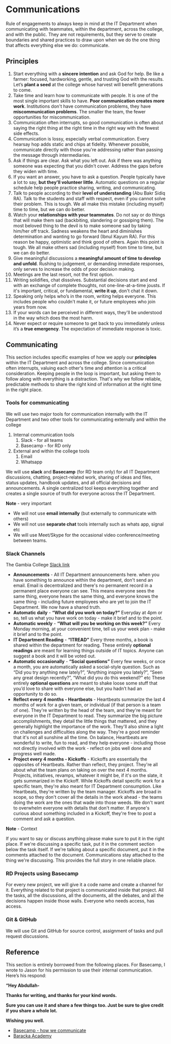 # Communications

Rule of engagements to always keep in mind at the IT Department when communicating with teammates, within the department, across the college, and with the public. They are not requirements, but they serve to create boundaries and shared practices to draw upon when we do the one thing that affects everything else we do: communicate.

## Principles 

1. Start everything with a **sincere intention** and ask God for help. Be like a farmer: focused, hardworking, gentle, and trusting God with the results. Let’s **plant a seed** at the college whose harvest will benefit generations to come. 
2. Take time and learn how to communicate with people. It is one of the most single important skills to have. **Poor communication creates more work**. Institutions don't have communication problems, they have **miscommunication problems**. The smaller the team, the fewer opportunities for miscommunication.
3. Communication often interrupts, so good communication is often about saying the right thing at the right time in the right way with the fewest side effects.
4. Communication is lossy, especially verbal communication. Every hearsay hop adds static and chips at fidelity. Whenever possible, communicate directly with those you're addressing rather than passing the message through intermediaries.
5. Ask if things are clear. Ask what you left out. Ask if there was anything someone was expecting that you didn't cover. Address the gaps before they widen with time.
6. If you want an answer, you have to ask a question. People typically have a lot to say, **but they'll volunteer little**. Automatic questions on a regular schedule help people practice sharing, writing, and communicating.
7. Talk to people according to their **level of understanding** (Abu Bakr Sidiq RA). Talk to the students and staff with respect, even if you cannot solve their problem. This is tough. We all make this mistake (including myself) time to time, but we can do better.
8. Watch your **relationships with your teammates**. Do not say or do things that will make them sad (backbiting, slandering or gossiping them). The most beloved thing to the devil is to make someone sad by taking him/her off track. Sadness weakens the heart and diminishes determination and wanting to go forward (Ibnul Kayum RA). For this reason be happy, optimistic and think good of others. Again this point is tough. We all make others sad (including myself) from time to time, but we can do better.
9. Give meaningful discussions a **meaningful amount of time to develop and unfold**. Rushing to judgement, or demanding immediate responses, only serves to increase the odds of poor decision making. 
10. Meetings are the last resort, not the first option.
11. Writing solidifies, chat dissolves. Substantial decisions start and end with an exchange of complete thoughts, not one-line-at-a-time jousts. If it's important, critical, or fundamental, **write it up**, don't chat it down.
12. Speaking only helps who’s in the room, writing helps everyone. This includes people who couldn't make it, or future employees who join years from now.
13. If your words can be perceived in different ways, they'll be understood in the way which does the most harm.
14. Never expect or require someone to get back to you immediately unless it’s a **true emergency**. The expectation of immediate response is toxic.

## Communicating

This section includes specific examples of how we apply our **principles**  within the IT Department and across the college. Since communication often interrupts, valuing each other's time and attention is a critical consideration. Keeping people in the loop is important, but asking them to follow along with everything is a distraction. That's why we follow reliable, predictable methods to share the right kind of information at the right time in the right place.

### Tools for communicating

We will use two major tools for communication internally with the IT Department and two other tools for communicating externally and within the college

1. Internal communication tools
   1. Slack - for all teams
   2. Basecamp - for RD only
2. External and within the college tools
   1. Email
   2. Whatsapp

We will use **slack** and **Basecamp** (for RD team only) for all IT Department discussions, chatting, project-related work, sharing of ideas and files, status updates, handbook updates, and all official decisions and announcements. A single centralized tool keeps everything together and creates a single source of truth for everyone across the IT Department.

**Note** - very important

- We will not use **email internally** (but externally to communicate with others)
- We will not use **separate chat** tools internally such as whats app, signal etc
- We will use Meet/Skype for the occasional video conference/meeting between teams.

### Slack Channels

The Gambia College [Slack link](thegambiacollege.slack.com)

- **Announcements** - All IT Department announcements here. when you have something to announce within the department, don't send an email. Email is decentralized and there's no permanent record in a permanent place everyone can see. This means everyone sees the same thing, everyone hears the same thing, and everyone knows the same thing - including future employees who are yet to join the IT Department. We now have a shared truth.
- **Automatic daily** - **“What did you work on today?”** Everyday at 4pm or so, tell us what you have work on today - make it brief and to the point.
- **Automatic weekly** - **“What will you be working on this week?”** Every Monday morning, at your convenient time, tell us your week plan - make it brief and to the point.
- **IT Department Reading** - **“ITREAD”** Every three months, a book is shared within the department for reading. These entirely **optional readings** are meant for learning things outside of IT topics. Anyone can suggest a book and it will be voted out.
- **Automatic occasionally** - **“Social questions”** Every few weeks, or once a month, you are automatically asked a social-style question. Such as “Did you try anything new lately?”, “Anything inspire you lately?”, “Seen any great design recently?”, “What did you do this weekend?” etc These entirely **optional questions** are meant to shake loose some stuff that you’d love to share with everyone else, but you hadn’t had an opportunity to do so.
- **Reflect every 4 months - Heartbeats** - Heartbeats summarize the last 4 months of work for a given team, or individual (if that person is a team of one). They're written by the head of the team, and they're meant for everyone in the IT Department to read. They summarize the big picture accomplishments, they detail the little things that mattered, and they generally highlight the importance of the work. They'll also shine a light on challenges and difficulties along the way. They're a good reminder that it's not all sunshine all the time. On balance, Heartbeats are wonderful to write, fun to read, and they help everyone - including those not directly involved with the work - reflect on jobs well done and progress well made.
- **Project every 4 months - Kickoffs** - Kickoffs are essentially the opposites of Heartbeats. Rather than reflect, they project. They're all about what the team plans on taking on over the next 4 months. Projects, initiatives, revamps, whatever it might be, if it's on the slate, it gets summarized in the Kickoff. While Kickoffs detail specific work for a specific team, they're also meant for IT Department consumption. Like Heartbeats, they're written by the team manager. Kickoffs are broad in scope, so they don't cover all the details in the work ahead - the teams doing the work are the ones that wade into those weeds. We don't want to overwhelm everyone with details that don't matter. If anyone's curious about something included in a Kickoff, they're free to post a comment and ask a question.

**Note** - Context

If you want to say or discuss anything please make sure to put it in the right place. If we're discussing a  specific task, put it in the comment section below the task  itself. If we're talking about a specific document, put it in the  comments attached to the document. Communications stay attached to the  thing we're discussing. This provides the full story in one reliable  place.

### RD Projects using Basecamp

For every new project, we will give it a code name and create a channel for it. Everything related to that project is communicated inside that project. All the tasks, all the discussions, all the documents, all the debates, and all the decisions happen inside those walls. Everyone who needs access, has access.

### Git & GitHub

We will use Git and GitHub for source control, assignment of tasks and pull request discussions.

## Reference

This section is entirely borrowed from the following places. For Basecamp, I wrote to Jason for his permission to use their internal communication. Here’s his respond:

**“Hey Abdullah-**

**Thanks for writing, and thanks for your kind words.**

**Sure you can use it and share a few things too. Just be sure to give credit if you share a whole lot.**

**Wishing you well.**

- [Basecamp - how we communicate](https://basecamp.com/guides/how-we-communicate)
- [Baracka Academy](https://barakahacademy.com/)